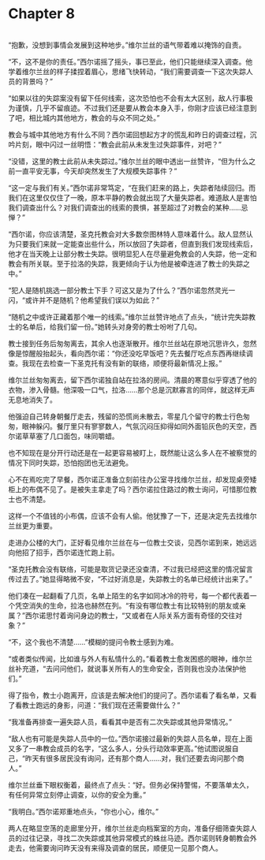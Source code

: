 # Chapter 8

<br>
“抱歉，没想到事情会发展到这种地步。”维尔兰丝的语气带着难以掩饰的自责。

“不，这不是你的责任。”西尔诺摇了摇头，事已至此，他们只能继续深入调查。他学着维尔兰丝的样子揉捏着眉心，思绪飞快转动，“我们需要调查一下这次失踪人员的背景吗？”

“如果以往的失踪案没有留下任何线索，这次恐怕也不会有太大区别，敌人行事极为谨慎，几乎不留痕迹。不过我们还是要从教会本身入手，你刚才应该已经注意到了吧，相比城内其他地方，教会的与众不同之处。”

教会与城中其他地方有什么不同？西尔诺回想起方才的慌乱和昨日的调查过程，沉吟片刻，眼中闪过一丝明悟：“教会此前从未发生过失踪事件，对吧？”

“没错，这里的教士此前从未失踪过。”维尔兰丝的眼中透出一丝赞许，“但为什么之前一直平安无事，今天却突然发生了大规模失踪事件？”

“这一定与我们有关。”西尔诺非常笃定，“在我们赶来的路上，失踪者陆续回归。而我们在这里仅仅住了一晚，原本平静的教会就出现了大量失踪者。难道敌人是害怕我们调查出什么？对我们调查出的线索的畏惧，甚至超过了对教会的某种……忌惮？”

“西尔诺，你应该清楚，圣克托教会对大多数奈图林特人意味着什么。敌人显然认为只要我们来就一定能查出些什么，所以放回了失踪者，但直到我们发现线索后，他才在当天晚上让部分教士失踪。很明显犯人在尽量避免教会的人失踪，他一定和教会有所关联。至于拉洛的失踪，我更倾向于认为他是被牵连进了教士的失踪之中。”

“犯人是随机挑选一部分教士下手？可这又是为了什么？”西尔诺忽然灵光一闪，“或许并不是随机？他希望我们误以为如此？”

“随机之中或许正藏着那个唯一的线索。”维尔兰丝赞许地点了点头，“统计完失踪教士的名单后，给我们留一份。”她转头对身旁的教士吩咐了几句。

教士接到任务后匆匆离去，其余人也逐渐散开。维尔兰丝站在原地沉思许久，忽然像是惊醒般抬起头，看向西尔诺：“你还没吃早饭吧？先去餐厅吃点东西再继续调查。我现在去检查一下圣克托有没有新的联络，顺便将最新情况上报。”

维尔兰丝匆匆离去，留下西尔诺独自站在拉洛的房间。清晨的寒意似乎穿透了他的衣物，渗入骨髓。他深吸一口气，拉洛……那个总是沉默寡言的同伴，就这样无声无息地消失了。

他强迫自己转身朝餐厅走去，残留的恐慌尚未散去，零星几个留守的教士行色匆匆，眼神躲闪。餐厅里只有寥寥数人，气氛沉闷压抑得如同外面铅灰色的天空，西尔诺草草塞了几口面包，味同嚼蜡。

也不知现在是分开行动还是在一起更容易被盯上，既然能让这么多人在不被察觉的情况下同时失踪，恐怕抱团也无法避免。

心不在焉吃完了早餐，西尔诺正准备立刻前往办公室寻找维尔兰丝，却发现桌旁矮柜上的布偶不见了。是被失主拿走了吗？西尔诺拉住路过的教士询问，可惜那位教士也不清楚。

这样一个不值钱的小布偶，应该不会有人偷。他犹豫了一下，还是决定先去找维尔兰丝更为重要。

走进办公楼的大门，正好看见维尔兰丝在与一位教士交谈，见西尔诺到来，她远远向他招了招手，西尔诺连忙跑上前。

“圣克托教会没有联络，可能是取货记录还没查清，不过我已经把这里的情况留言传过去了。”她显得略微不安，“不过好消息是，失踪教士的名单已经统计出来了。”

他们凑在一起翻看了几页，名单上陌生的名字如同冰冷的符号，每一个都代表着一个凭空消失的生命，拉洛也赫然在列。“有没有哪位教士有比较特别的朋友或亲属？”西尔诺思忖着询问身边的教士，“又或者在人际关系方面有奇怪的交往对象？”

“不，这个我也不清楚……”模糊的提问令教士感到为难。

“或者类似传闻，比如谁与外人有私情什么的。”看着教士愈发困惑的眼神，维尔兰丝补充道，“去问问他们，就说事关所有人的生命安全，否则我也没办法保护他们。”

得了指令，教士小跑离开，应该是去解决他们的提问了。西尔诺看了看名单，又看了看教士跑远的身影，问道：“我们现在还需要做什么？”

“我准备再排查一遍失踪人员，看看其中是否有二次失踪或其他异常情况。”

“敌人也有可能是失踪人员中的一位。”西尔诺接过最新的失踪人员名单，现在上面又多了一串教会成员的名字，“这么多人，分头行动效率更高。”他试图说服自己，“昨天有很多居民没有询问，还有那个商人……对，我们还要去询问那个商人。”

维尔兰丝垂下眼权衡着，最终点了点头：“好。但务必保持警惕，不要落单太久，有任何异常立刻停止调查，以你的安全为重。”

“我明白。”西尔诺郑重地点头，“你也小心，维尔。”

两人在略显空荡的走廊里分开，维尔兰丝走向档案室的方向，准备仔细筛查失踪人员的过往记录，寻找二次失踪或其他异常模式的蛛丝马迹。西尔诺则转身朝教会外走去，他需要询问昨天没有来得及调查的居民，顺便见一见那个商人。
